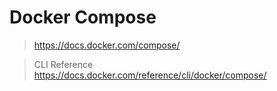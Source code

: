 # Docker Compose
> https://docs.docker.com/compose/

> CLI Reference\
> https://docs.docker.com/reference/cli/docker/compose/

